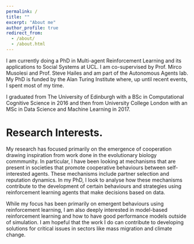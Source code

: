 ```yaml
---
permalink: /
title: ""
excerpt: "About me"
author_profile: true
redirect_from: 
  - /about/
  - /about.html
---
```



I am currently doing a PhD in Multi-agent Reinforcement Learning and its applications to Social Systems at UCL. I am co-supervised by Prof. Mirco Musolesi and Prof. Steve Hailes and am part of the Autonomous Agents lab. My PhD is funded by the Alan Turing Institute where, up until recent events, I spent most of my time. 

I graduated from The University of Edinburgh with a BSc in Computational Cognitive Science in 2016 and then from University College London with an MSc in Data Science and Machine Learning in 2017.

Research Interests.
======
My research has focused primarily on the emergence of cooperation drawing inspiration from work done in the evolutionary biology commmunity. In particular, I have been looking at mechanisms that are present in societies that promote cooperative behaviours between self-interested agents. These mechanisms include partner selection and reputation dynamics. In my PhD, I look to analyse how these mechanisms contribute to the development of certain behaviours and strategies using reinforcement learning agents that make decisions based on data.


While my focus has been primarily on emergent behaviours using reinforcement learning, I am also deeply interested in model-based reinforcement learning and how to have good performance models outside of simulation. I am hopeful that the work I do can contribute to developing solutions for critical issues in sectors like mass migration and climate change.
